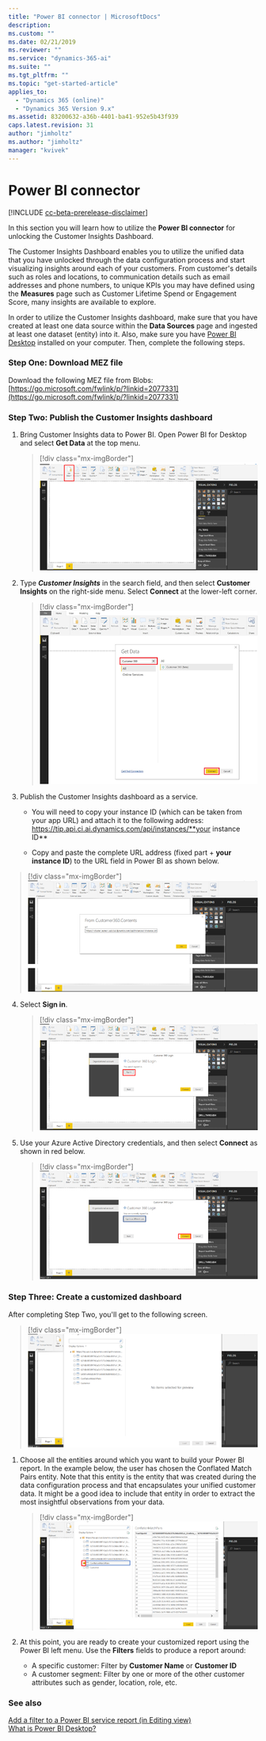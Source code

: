 ```yaml
---
title: "Power BI connector | MicrosoftDocs"
description: 
ms.custom: ""
ms.date: 02/21/2019
ms.reviewer: ""
ms.service: "dynamics-365-ai"
ms.suite: ""
ms.tgt_pltfrm: ""
ms.topic: "get-started-article"
applies_to: 
  - "Dynamics 365 (online)"
  - "Dynamics 365 Version 9.x"
ms.assetid: 83200632-a36b-4401-ba41-952e5b43f939
caps.latest.revision: 31
author: "jimholtz"
ms.author: "jimholtz"
manager: "kvivek"
---
```

# Power BI connector

[!INCLUDE [cc-beta-prerelease-disclaimer](../includes/cc-beta-prerelease-disclaimer.md)]

In this section you will learn how to utilize the **Power BI connector** for unlocking the Customer Insights Dashboard.

The Customer Insights Dashboard enables you to utilize the unified data that you have unlocked through the data configuration process and start visualizing insights around each of your customers. From customer's details such as roles and locations, to communication details such as email addresses and phone numbers, to unique KPIs you may have defined using the **Measures** page such as Customer Lifetime Spend or Engagement Score, many insights are available to explore. 

In order to utilize the Customer Insights dashboard, make sure that you have created at least one data source within the **Data Sources** page and ingested at least one dataset (entity) into it. Also, make sure you have [Power BI Desktop](https://powerbi.microsoft.com/desktop/) installed on your computer. Then, complete the following steps.

### Step One: Download MEZ file

Download the following MEZ file from Blobs: [https://go.microsoft.com/fwlink/p/?linkid=2077331](https://go.microsoft.com/fwlink/p/?linkid=2077331)

### Step Two: Publish the Customer Insights dashboard
 
 1. Bring Customer Insights data to Power BI. Open Power BI for Desktop and select **Get Data** at the top menu.
 
    > [!div class="mx-imgBorder"] 
    > ![](media/connector-powerbi-get-data.png "Power BI Get Data")

 
 2. Type ***Customer Insights*** in the search field, and then select **Customer Insights** on the right-side menu. Select **Connect** at the lower-left corner.

    > [!div class="mx-imgBorder"] 
    > ![](media/connector-pbi-step-3.png "Power BI Connector")

3. Publish the Customer Insights dashboard as a service.

   - You will need to copy your instance ID (which can be taken from your app URL) and attach it to the following address: <br />
  https://tip.api.ci.ai.dynamics.com/api/instances/**your instance ID**

   - Copy and paste the complete URL address (fixed part + **your instance ID**) to the URL field in Power BI as shown below.

  > [!div class="mx-imgBorder"] 
  > ![](media/connector-copy-instanceid.png "Copy Instance ID")

4. Select **Sign in**.

   > [!div class="mx-imgBorder"] 
   > ![](media/connector-sign-in.png "Sign in to Customer Insights")
     
5. Use your Azure Active Directory credentials, and then select **Connect** as shown in red below.
     
   > [!div class="mx-imgBorder"] 
   > ![](media/connector-sign-in-azure-credentials.png "Sign in using Azure credentials")
     
### Step Three: Create a customized dashboard

After completing Step Two, you'll get to the following screen.

> [!div class="mx-imgBorder"] 
> ![](media/connector-now-signed-in.png "Signed in to Customer Insights")

1. Choose all the entities around which you want to build your Power BI report. In the example below, the user has chosen the Conflated Match Pairs entity. Note that this entity is the entity that was created during the data configuration process and that encapsulates your unified customer data. It might be a good idea to include that entity in order to extract the most insightful observations from your data.
   
   > [!div class="mx-imgBorder"] 
   > ![](media/connector-conflated-match-pairs.png "Conflated match pairs")

2. At this point, you are ready to create your customized report using the Power BI left menu. Use the **Filters** fields to produce a report around:

   - A specific customer: Filter by **Customer Name** or **Customer ID**
   - A customer segment: Filter by one or more of the other customer attributes such as gender, location, role, etc.
   
### See also
 [Add a filter to a Power BI service report (in Editing view)](https://docs.microsoft.com/power-bi/power-bi-report-add-filter)<br/>
 [What is Power BI Desktop?](https://docs.microsoft.com/power-bi/desktop-what-is-desktop)
